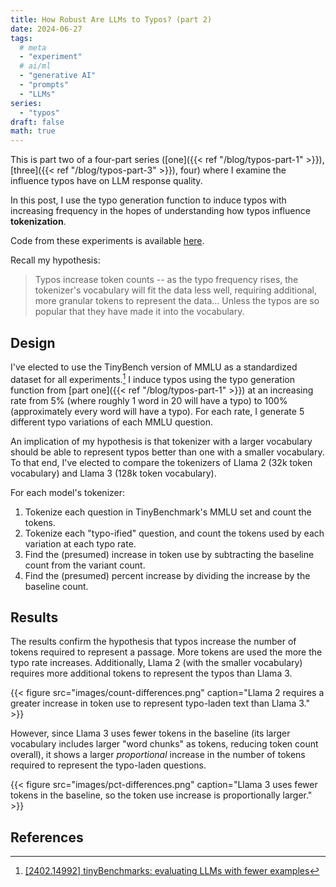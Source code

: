 ```yaml
---
title: How Robust Are LLMs to Typos? (part 2)
date: 2024-06-27
tags:
  # meta
  - "experiment"
  # ai/ml
  - "generative AI"
  - "prompts"
  - "LLMs"
series:
  - "typos"
draft: false
math: true
---
```


This is part two of a four-part series ([one]({{< ref "/blog/typos-part-1" >}}),
[three]({{< ref "/blog/typos-part-3" >}}), four) where I examine the influence typos have on LLM response quality.

In this post, I use the typo generation function to induce typos with increasing frequency in the hopes of
understanding how typos influence **tokenization**.

Code from these experiments is available
[here](https://github.com/ahgraber/AIMLbling-about/tree/main/experiments/typos).

Recall my hypothesis:

> Typos increase token counts -- as the typo frequency rises, the tokenizer's vocabulary will fit the data less well,
> requiring additional, more granular tokens to represent the data... Unless the typos are so popular that they have
> made it into the vocabulary.

## Design

I've elected to use the TinyBench version of MMLU as a standardized dataset for all experiments.[^tinybench] I induce
typos using the typo generation function from [part one]({{< ref "/blog/typos-part-1" >}}) at an increasing rate from
5% (where roughly 1 word in 20 will have a typo) to 100% (approximately every word will have a typo). For each rate, I
generate 5 different typo variations of each MMLU question.

An implication of my hypothesis is that tokenizer with a larger vocabulary should be able to represent typos better
than one with a smaller vocabulary. To that end, I've elected to compare the tokenizers of Llama 2 (32k token
vocabulary) and Llama 3 (128k token vocabulary).

For each model's tokenizer:

1. Tokenize each question in TinyBenchmark's MMLU set and count the tokens.
2. Tokenize each "typo-ified" question, and count the tokens used by each variation at each typo rate.
3. Find the (presumed) increase in token use by subtracting the baseline count from the variant count.
4. Find the (presumed) percent increase by dividing the increase by the baseline count.

## Results

The results confirm the hypothesis that typos increase the number of tokens required to represent a passage. More
tokens are used the more the typo rate increases. Additionally, Llama 2 (with the smaller vocabulary) requires more
additional tokens to represent the typos than Llama 3.

{{< figure
  src="images/count-differences.png"
  caption="Llama 2 requires a greater increase in token use to represent typo-laden text than Llama 3." >}}

However, since Llama 3 uses fewer tokens in the baseline (its larger vocabulary includes larger "word chunks" as
tokens, reducing token count overall), it shows a larger _proportional_ increase in the number of tokens required to
represent the typo-laden questions.

{{< figure
  src="images/pct-differences.png"
  caption="Llama 3 uses fewer tokens in the baseline, so the token use increase is proportionally larger." >}}

## References

[^tinybench]: [[2402.14992] tinyBenchmarks: evaluating LLMs with fewer examples](https://arxiv.org/abs/2402.14992)
